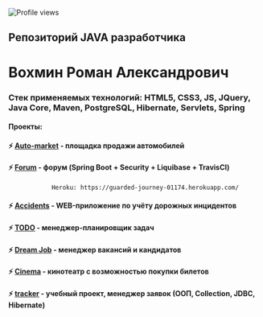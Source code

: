 ![Profile views](https://gpvc.arturio.dev/RVohmin)
## Репозиторий JAVA разработчика
# Вохмин Роман Александрович
### Стек применяемых технологий: HTML5, CSS3, JS, JQuery, Java Core, Maven, PostgreSQL, Hibernate, Servlets, Spring
#### Проекты:
#### ⚡ [Auto-market](https://github.com/RVohmin/Auto-Market) - площадка продажи автомобилей
#### ⚡ [Forum](https://github.com/RVohmin/job4j_forum) - форум (Spring Boot + Security + Liquibase + TravisCI)  
                Heroku: https://guarded-journey-01174.herokuapp.com/
#### ⚡ [Accidents](https://github.com/RVohmin/job4j_car_accident) - WEB-приложение по учёту дорожных инцидентов
#### ⚡ [TODO](https://github.com/RVohmin/todo) - менеджер-планировщик задач
#### ⚡ [Dream Job](https://github.com/RVohmin/job4j_dreamjob) - менеджер вакансий и кандидатов
#### ⚡ [Cinema](https://github.com/RVohmin/job4j_cinema) - кинотеатр с возможностью покупки билетов
#### ⚡ [tracker](https://github.com/RVohmin/job4j_tracker) - учебный проект, менеджер заявок (ООП, Collection, JDBC, Hibernate)

<!--
**RVohmin/RVohmin** is a ✨ _special_ ✨ repository because its `README.md` (this file) appears on your GitHub profile.

Here are some ideas to get you started:

- 🔭 I’m currently working on ...
- 🌱 I’m currently learning ...
- 👯 I’m looking to collaborate on ...
- 🤔 I’m looking for help with ...
- 💬 Ask me about ...
- 📫 How to reach me: ...
- 😄 Pronouns: ...
- ⚡ Fun fact: ...
- Hi there 👋
-->
